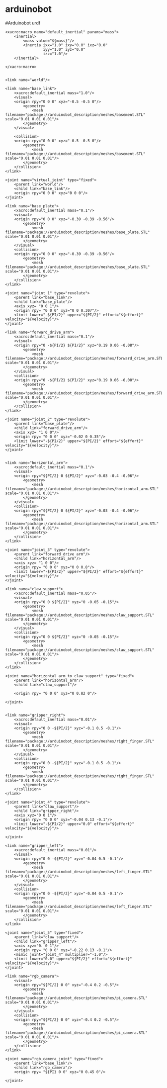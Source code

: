 # arduinobot
#Arduinobot urdf
<?xml version="1.0"?>
<robot xmlns:xacro="http://www.ros.org/wiki/xacro" name="arduinobot">
    <xacro:property name="PI" value="3.14159"/>
    <xacro:property name="effort" value="30.0"/>
    <xacro:property name="velocity" value="10.0"/>

    <xacro:macro name="default_inertial" params="mass">
        <inertial>
            <mass value="${mass}"/>
            <inertia ixx="1.0" ixy="0.0" ixz="0.0"
                     iyy="1.0" iyz="0.0"
                     izz="1.0"/>
        </inertial>

    </xacro:macro>


    <link name="world"/>

    <link name="base_link">
        <xacro:default_inertial mass="1.0"/>
        <visual>
        <origin rpy="0 0 0" xyz="-0.5 -0.5 0"/>
            <geometry>
                <mesh filename="package://arduinobot_description/meshes/basement.STL" scale="0.01 0.01 0.01"/>
            </geometry>
        </visual>

        <collision>
        <origin rpy="0 0 0" xyz="-0.5 -0.5 0"/>
            <geometry>
                <mesh filename="package://arduinobot_description/meshes/basement.STL" scale="0.01 0.01 0.01"/>
            </geometry>    
        </collision>
    </link>

    <joint name="virtual_joint" type="fixed">
        <parent link="world"/>
        <child link="base_link"/>
        <origin rpy="0 0 0" xyz="0 0 0"/>
    </joint>

    <link name="base_plate">
        <xacro:default_inertial mass="0.1"/>
        <visual>
        <origin rpy="0 0 0" xyz="-0.39 -0.39 -0.56"/>
            <geometry>
                <mesh filename="package://arduinobot_description/meshes/base_plate.STL" scale="0.01 0.01 0.01"/>
            </geometry>
        </visual>
        <collision>
        <origin rpy="0 0 0" xyz="-0.39 -0.39 -0.56"/>
            <geometry>
                <mesh filename="package://arduinobot_description/meshes/base_plate.STL" scale="0.01 0.01 0.01"/>
            </geometry>
        </collision>
    </link>

    <joint name="joint_1" type="revolute">
        <parent link="base_link"/>
        <child link="base_plate"/>
        <axis xyz= "0 0 1"/>
        <origin rpy= "0 0 0" xyz="0 0 0.307"/>
        <limit lower="-${PI/2}" upper="${PI/2}" effort="${effort}" velocity="${velocity}"/>
    </joint>

    <link name="forward_drive_arm">
        <xacro:default_inertial mass="0.1"/>
        <visual>
        <origin rpy="0 -${PI/2} ${PI/2}" xyz="0.19 0.06 -0.08"/>
            <geometry>
                <mesh filename="package://arduinobot_description/meshes/forward_drive_arm.STL" scale="0.01 0.01 0.01"/>
            </geometry>
        </visual>
        <collision>
        <origin rpy="0 -${PI/2} ${PI/2}" xyz="0.19 0.06 -0.08"/>
            <geometry>
                <mesh filename="package://arduinobot_description/meshes/forward_drive_arm.STL" scale="0.01 0.01 0.01"/>
            </geometry>
        </collision>
    </link>

    <joint name="joint_2" type="revolute">
        <parent link="base_plate"/>
        <child link="forward_drive_arm"/>
        <axis xyz= "1 0 0"/>
        <origin rpy= "0 0 0" xyz="-0.02 0 0.35"/>
        <limit lower="-${PI/2}" upper="${PI/2}" effort="${effort}" velocity="${velocity}"/>
    </joint>


    <link name="horizontal_arm">
        <xacro:default_inertial mass="0.1"/>
        <visual>
        <origin rpy="${PI/2} 0 ${PI/2}" xyz="-0.03 -0.4 -0.06"/>
            <geometry>
                <mesh filename="package://arduinobot_description/meshes/horizontal_arm.STL" scale="0.01 0.01 0.01"/>
            </geometry>
        </visual>
        <collision>
        <origin rpy="${PI/2} 0 ${PI/2}" xyz="-0.03 -0.4 -0.06"/>
            <geometry>
                <mesh filename="package://arduinobot_description/meshes/horizontal_arm.STL" scale="0.01 0.01 0.01"/>
            </geometry>
        </collision>
    </link>

    <joint name="joint_3" type="revolute">
        <parent link="forward_drive_arm"/>
        <child link="horizontal_arm"/>
        <axis xyz= "1 0 0"/>
        <origin rpy= "0 0 0" xyz="0 0 0.8"/>
        <limit lower="-${PI/2}" upper="${PI/2}" effort="${effort}" velocity="${velocity}"/>
    </joint>

    <link name="claw_support">
        <xacro:default_inertial mass="0.05"/>
        <visual>
        <origin rpy="0 0 ${PI/2}" xyz="0 -0.05 -0.15"/>
            <geometry>
                <mesh filename="package://arduinobot_description/meshes/claw_support.STL" scale="0.01 0.01 0.01"/>
            </geometry>
        </visual>
        <collision>
        <origin rpy="0 0 ${PI/2}" xyz="0 -0.05 -0.15"/>
            <geometry>
                <mesh filename="package://arduinobot_description/meshes/claw_support.STL" scale="0.01 0.01 0.01"/>
            </geometry>
        </collision>
    </link>

    <joint name="horizontal_arm_to_claw_support" type="fixed">
        <parent link="horizontal_arm"/>
        <child link="claw_support"/>
        
        <origin rpy= "0 0 0" xyz="0 0.82 0"/>
        
    </joint>


    <link name="gripper_right">
        <xacro:default_inertial mass="0.01"/>
        <visual>
        <origin rpy="0 0 -${PI/2}" xyz="-0.1 0.5 -0.1"/>
            <geometry>
                <mesh filename="package://arduinobot_description/meshes/right_finger.STL" scale="0.01 0.01 0.01"/>
            </geometry>
        </visual>
        <collision>
        <origin rpy="0 0 -${PI/2}" xyz="-0.1 0.5 -0.1"/>
            <geometry>
                <mesh filename="package://arduinobot_description/meshes/right_finger.STL" scale="0.01 0.01 0.01"/>
            </geometry>
        </collision>
    </link>

    <joint name="joint_4" type="revolute">
        <parent link="claw_support"/>
        <child link="gripper_right"/>
        <axis xyz="0 0 1"/>
        <origin rpy= "0 0 0" xyz="-0.04 0.13 -0.1"/>
        <limit lower="-${PI/2}" upper="0.0" effort="${effort}" velocity="${velocity}"/>
        
    </joint>

    <link name="gripper_left">
        <xacro:default_inertial mass="0.01"/>
        <visual>
        <origin rpy="0 0 -${PI/2}" xyz="-0.04 0.5 -0.1"/>
            <geometry>
                <mesh filename="package://arduinobot_description/meshes/left_finger.STL" scale="0.01 0.01 0.01"/>
            </geometry>
        </visual>
        <collision>
        <origin rpy="0 0 -${PI/2}" xyz="-0.04 0.5 -0.1"/>
            <geometry>
                <mesh filename="package://arduinobot_description/meshes/left_finger.STL" scale="0.01 0.01 0.01"/>
            </geometry>
        </collision>
    </link>

    <joint name="joint_5" type="fixed">
        <parent link="claw_support"/>
        <child link="gripper_left"/>
        <axis xyz="0. 0 1"/>
        <origin rpy= "0 0 0" xyz="-0.22 0.13 -0.1"/>
        <mimic joint="joint_4" multiplier="-1.0"/>
        <limit lower="0.0" upper="${PI/2}" effort="${effort}" velocity="${velocity}"/>
    </joint>

    <link name="rgb_camera">
        <visual>
        <origin rpy="${PI/2} 0 0" xyz="-0.4 0.2 -0.5"/>
            <geometry>
                <mesh filename="package://arduinobot_description/meshes/pi_camera.STL" scale="0.01 0.01 0.01"/>
            </geometry>
        </visual>
        <collision>
        <origin rpy="${PI/2} 0 0" xyz="-0.4 0.2 -0.5"/>
            <geometry>
                <mesh filename="package://arduinobot_description/meshes/pi_camera.STL" scale="0.01 0.01 0.01"/>
            </geometry>
        </collision>
    </link>

    <joint name="rgb_camera_joint" type="fixed">
        <parent link="base_link"/>
        <child link="rgb_camera"/>
        <origin rpy= "${PI} 0 0" xyz="0 0.45 0"/>

    </joint>
</robot>
